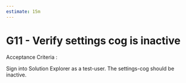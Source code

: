 ```yaml
---
estimate: 15m
---
```


# G11 - Verify settings cog is inactive

Acceptance Criteria :

Sign into Solution Explorer as a test-user. The settings-cog should be inactive.
